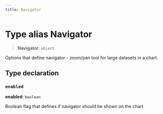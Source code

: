 ```yaml
---
title: Navigator
---
```


# Type alias Navigator

> **Navigator**: `object`

Options that define navigator - zoom/pan tool for large datasets in a chart.

## Type declaration

### `enabled`

**enabled**: `boolean`

Boolean flag that defines if navigator should be shown on the chart
